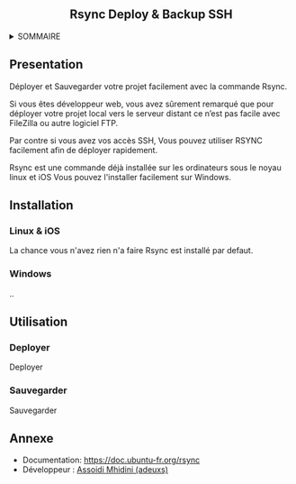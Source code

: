 <div id="top"></div>

<!-- PROJECT LOGO -->
<br />
<div align="center">
  <h2 align="center">Rsync Deploy & Backup SSH</h2>
</div>

<!-- SOMMAIRE -->
<details>
  <summary>SOMMAIRE</summary>
  <ol>
    <li><a href="#Presentation">Présentation</a></li>
    <li>
      <a href="#installation">Installation</a>
      <ul>
        <li><a href="#Linux & iOS">Linux & iOS</a></li>
         <li><a href="#Windows">Windows</a></li>
      </ul>
    </li>
    <li>
      <a href="#Utilisation">Utilisation</a>
      <ul>
        <li><a href="#Deployer">Déployer</a></li>
         <li><a href="#Sauvegarder">Sauvegarder</a></li>
      </ul>
    </li>
    <li><a href="#Annexe">Annexe</a></li>
  </ol>
</details>

## Presentation
Déployer et Sauvegarder votre projet facilement avec la commande Rsync.

Si vous êtes développeur web, vous avez sûrement remarqué que pour déployer votre projet local vers le serveur distant ce n’est pas facile avec FileZilla ou autre logiciel FTP.

Par contre si vous avez vos accès SSH, Vous pouvez utiliser RSYNC facilement afin de déployer rapidement.

Rsync est une commande déjà installée sur les ordinateurs sous le noyau linux et iOS Vous pouvez l'installer facilement sur Windows.



## Installation 

### Linux & iOS

La chance vous n'avez rien n'a faire Rsync est installé par defaut.

### Windows

..

## Utilisation

### Deployer

Deployer

### Sauvegarder

Sauvegarder


## Annexe

- Documentation: https://doc.ubuntu-fr.org/rsync
- Développeur : [Assoidi Mhidini (adeuxs)](https://assoidi.fr)
